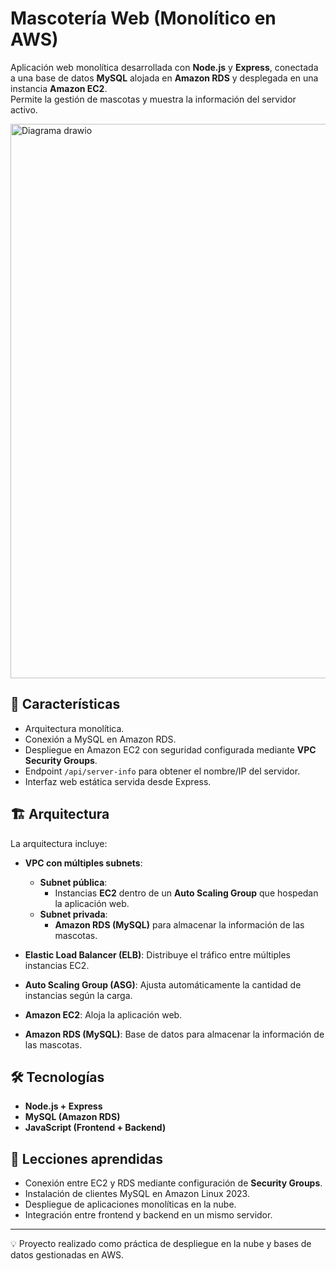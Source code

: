 # Mascotería Web (Monolítico en AWS)

Aplicación web monolítica desarrollada con **Node.js** y **Express**, conectada a una base de datos **MySQL** alojada en **Amazon RDS** y desplegada en una instancia **Amazon EC2**.  
Permite la gestión de mascotas y muestra la información del servidor activo.

<img width="781" height="887" alt="Diagrama drawio" src="https://github.com/user-attachments/assets/ec664952-6d83-4ac5-844b-39e5d0ae1561" />

## 🚀 Características
- Arquitectura monolítica.
- Conexión a MySQL en Amazon RDS.
- Despliegue en Amazon EC2 con seguridad configurada mediante **VPC Security Groups**.
- Endpoint `/api/server-info` para obtener el nombre/IP del servidor.
- Interfaz web estática servida desde Express.

## 🏗️ Arquitectura

La arquitectura incluye:
- **VPC con múltiples subnets**:
  - **Subnet pública**:  
    - Instancias **EC2** dentro de un **Auto Scaling Group** que hospedan la aplicación web.  
  - **Subnet privada**:  
    - **Amazon RDS (MySQL)** para almacenar la información de las mascotas.  

- **Elastic Load Balancer (ELB)**: Distribuye el tráfico entre múltiples instancias EC2.  

- **Auto Scaling Group (ASG)**: Ajusta automáticamente la cantidad de instancias según la carga.  

- **Amazon EC2**: Aloja la aplicación web.  

- **Amazon RDS (MySQL)**: Base de datos para almacenar la información de las mascotas.  

## 🛠️ Tecnologías
- **Node.js + Express**
- **MySQL (Amazon RDS)**
- **JavaScript (Frontend + Backend)**

## 🔑 Lecciones aprendidas
- Conexión entre EC2 y RDS mediante configuración de **Security Groups**.  
- Instalación de clientes MySQL en Amazon Linux 2023.  
- Despliegue de aplicaciones monolíticas en la nube.  
- Integración entre frontend y backend en un mismo servidor.  

---
💡 Proyecto realizado como práctica de despliegue en la nube y bases de datos gestionadas en AWS.
